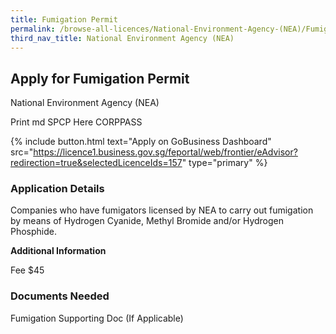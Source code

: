 ```yaml
---
title: Fumigation Permit
permalink: /browse-all-licences/National-Environment-Agency-(NEA)/Fumigation-Permit
third_nav_title: National Environment Agency (NEA)
---
```


## Apply for Fumigation Permit

National Environment Agency (NEA)

Print md SPCP Here CORPPASS

{% include button.html text="Apply on GoBusiness Dashboard" src="https://licence1.business.gov.sg/feportal/web/frontier/eAdvisor?redirection=true&selectedLicenceIds=157" type="primary" %}

### Application Details

<p>Companies who have fumigators licensed by NEA to carry out fumigation by means of Hydrogen Cyanide, Methyl Bromide and/or Hydrogen Phosphide.</p>

**Additional Information**

Fee
$45

### Documents Needed

Fumigation Supporting Doc (If Applicable)

